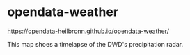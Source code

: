 # opendata-weather

https://opendata-heilbronn.github.io/opendata-weather/

This map shoes a timelapse of the DWD's precipitation radar.
